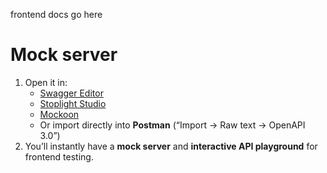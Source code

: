 frontend docs go here

# Mock server
1. Open it in:
   * [Swagger Editor](https://editor.swagger.io/)
   * [Stoplight Studio](https://stoplight.io/studio/)
   * [Mockoon](https://mockoon.com/)
   * Or import directly into **Postman** (“Import → Raw text → OpenAPI 3.0”)
2. You’ll instantly have a **mock server** and **interactive API playground** for frontend testing.